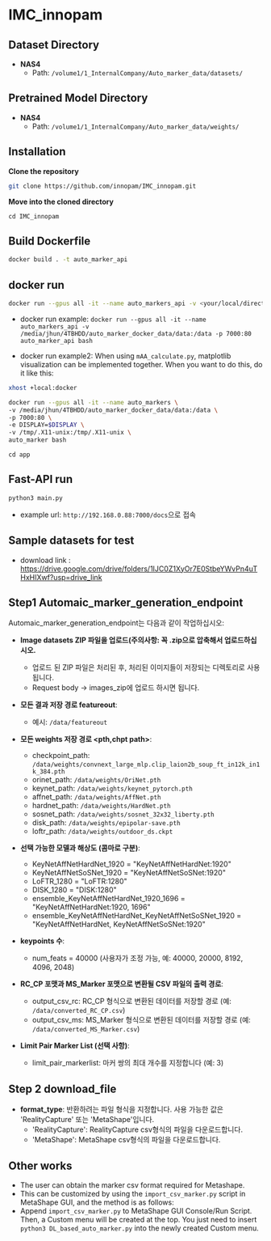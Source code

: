 # IMC_innopam

## Dataset Directory

- **NAS4**
  - Path: `/volume1/1_InternalCompany/Auto_marker_data/datasets/`

## Pretrained Model Directory

- **NAS4**
  - Path: `/volume1/1_InternalCompany/Auto_marker_data/weights/`

## Installation

**Clone the repository**
```bash
git clone https://github.com/innopam/IMC_innopam.git
```
**Move into the cloned directory**
```
cd IMC_innopam
```
## Build Dockerfile

```bash
docker build . -t auto_marker_api
```
## docker run
```bash
docker run --gpus all -it --name auto_markers_api -v <your/local/directory/data>:/data -p 7000:80 auto_marker_api bash
```
- docker run example: `docker run --gpus all -it --name auto_markers_api -v /media/jhun/4TBHDD/auto_marker_docker_data/data:/data -p 7000:80 auto_marker_api bash`

- docker run example2: When using `mAA_calculate.py`, matplotlib visualization can be implemented together. When you want to do this, do it like this:
```bash
xhost +local:docker

docker run --gpus all -it --name auto_markers \
-v /media/jhun/4TBHDD/auto_marker_docker_data/data:/data \
-p 7000:80 \
-e DISPLAY=$DISPLAY \
-v /tmp/.X11-unix:/tmp/.X11-unix \
auto_marker bash
```
```
cd app
```
## Fast-API run
```bash
python3 main.py
```
- example url: `http://192.168.0.88:7000/docs`으로 접속

## Sample datasets for test
- download link : https://drive.google.com/drive/folders/1IJC0Z1XyOr7E0StbeYWvPn4uTHxHIXwf?usp=drive_link
## Step1 Automaic_marker_generation_endpoint

Automaic_marker_generation_endpoint는 다음과 같이 작업하십시오:

- **Image datasets ZIP 파일을 업로드(주의사항: 꼭 .zip으로 압축해서 업로드하십시오.**
    - 업로드 된 ZIP 파일은 처리된 후, 처리된 이미지들이 저장되는 디렉토리로 사용됩니다.
    -  Request body -> images_zip에 업로드 하시면 됩니다.

- **모든 결과 저장 경로 featureout**:
    - 예시: `/data/featureout`

- **모든 weights 저장 경로 <pth,chpt path>**:
    - checkpoint_path: `/data/weights/convnext_large_mlp.clip_laion2b_soup_ft_in12k_in1k_384.pth`
    - orinet_path: `/data/weights/OriNet.pth`
    - keynet_path: `/data/weights/keynet_pytorch.pth`
    - affnet_path: `/data/weights/AffNet.pth`
    - hardnet_path: `/data/weights/HardNet.pth`
    - sosnet_path: `/data/weights/sosnet_32x32_liberty.pth`
    - disk_path: `/data/weights/epipolar-save.pth`
    - loftr_path: `/data/weights/outdoor_ds.ckpt`

- **선택 가능한 모델과 해상도 (콤마로 구분)**:
    - KeyNetAffNetHardNet_1920 = "KeyNetAffNetHardNet:1920"
    - KeyNetAffNetSoSNet_1920 = "KeyNetAffNetSoSNet:1920"
    - LoFTR_1280 = "LoFTR:1280"
    - DISK_1280 = "DISK:1280"
    - ensemble_KeyNetAffNetHardNet_1920_1696 = "KeyNetAffNetHardNet:1920, 1696"
    - ensemble_KeyNetAffNetHardNet_KeyNetAffNetSoSNet_1920 = "KeyNetAffNetHardNet, KeyNetAffNetSoSNet:1920"

- **keypoints 수**:
    - num_feats = 40000 (사용자가 조정 가능, 예: 40000, 20000, 8192, 4096, 2048)
    
- **RC_CP 포맷과 MS_Marker 포맷으로 변환될 CSV 파일의 출력 경로**:
    - output_csv_rc: RC_CP 형식으로 변환된 데이터를 저장할 경로 (예: `/data/converted_RC_CP.csv`)
    - output_csv_ms: MS_Marker 형식으로 변환된 데이터를 저장할 경로 (예: `/data/converted_MS_Marker.csv`)

- **Limit Pair Marker List (선택 사항)**:
    - limit_pair_markerlist: 마커 쌍의 최대 개수를 지정합니다 (예: 3)


## Step 2 download_file
- **format_type**: 반환하려는 파일 형식을 지정합니다. 사용 가능한 값은 'RealityCapture' 또는 'MetaShape'입니다.
    - 'RealityCapture': RealityCapture csv형식의 파일을 다운로드합니다.
    - 'MetaShape': MetaShape csv형식의 파일을 다운로드합니다.
 
## Other works
- The user can obtain the marker csv format required for Metashape.
- This can be customized by using the `import_csv_marker.py` script in MetaShape GUI, and the method is as follows:
- Append `import_csv_marker.py` to MetaShape GUI Console/Run Script. Then, a Custom menu will be created at the top. You just need to insert `python3 DL_based_auto_marker.py` into the newly created Custom menu.


